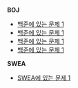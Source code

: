 **BOJ**
- [백준에 있는 문제 1](/Algorithm/BOJ/temp.md)
- [백준에 있는 문제 1](/Algorithm/BOJ/temp2.md)
- [백준에 있는 문제 1](/Algorithm/BOJ/temp3.md)
- [백준에 있는 문제 1](/Algorithm/BOJ/temp4.md)

**SWEA**
- [SWEA에 있는 문제 1](/Algorithm/SWEA/temp.md)
